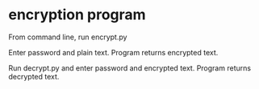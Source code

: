 # encryption program

From command line, run encrypt.py

Enter password and plain text.
Program returns encrypted text.

Run decrypt.py and enter password and encrypted text.
Program returns decrypted text.
